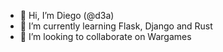 - 👋 Hi, I’m Diego (@d3a)
- 🌱 I’m currently learning Flask, Django and Rust
- 💞️ I’m looking to collaborate on Wargames

<!---
- 👀 I’m interested in ...
- 📫 How to reach me ...
d3a/d3a is a ✨ special ✨ repository because its `README.md` (this file) appears on your GitHub profile.
You can click the Preview link to take a look at your changes.
--->
